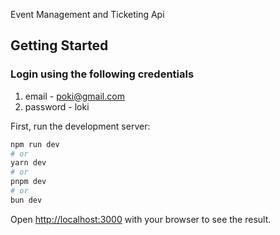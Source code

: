 Event Management and Ticketing Api
## Getting Started

### Login using the following credentials
1. email - poki@gmail.com
2. password - loki

First, run the development server:

```bash
npm run dev
# or
yarn dev
# or
pnpm dev
# or
bun dev
```

Open [http://localhost:3000](http://localhost:3000) with your browser to see the result.
